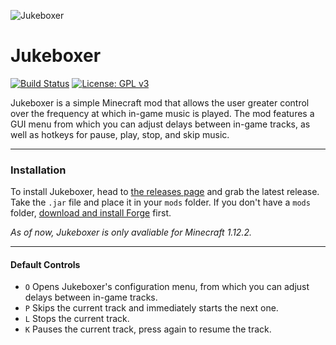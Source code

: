 ![Jukeboxer](https://gamepedia.cursecdn.com/minecraft_gamepedia/6/65/Jukebox.png "Jukebox")
# Jukeboxer
[![Build Status](https://travis-ci.org/vayelcrau/Jukeboxer.svg?branch=master)](https://travis-ci.org/vayelcrau/Jukebox)
[![License: GPL v3](https://img.shields.io/badge/License-GPLv3-blue.svg)](https://www.gnu.org/licenses/gpl-3.0)

Jukeboxer is a simple Minecraft mod that allows the user greater control over the frequency at which in-game music is played. The mod features a GUI menu from which you can adjust delays between in-game tracks, as well as hotkeys for pause, play, stop, and skip music.

---
### Installation

To install Jukeboxer, head to [the releases page](https://github.com/vayelcrau/Jukeboxer/releases) and grab the latest release. Take the `.jar` file and place it in your `mods` folder. If you don't have a `mods` folder, [download and install Forge](https://files.minecraftforge.net/) first.

*As of now, Jukeboxer is only avaliable for Minecraft 1.12.2.*

---
#### Default Controls
- `O` Opens Jukeboxer's configuration menu, from which you can adjust delays between in-game tracks.
- `P` Skips the current track and immediately starts the next one.
- `L` Stops the current track.
- `K` Pauses the current track, press again to resume the track.

